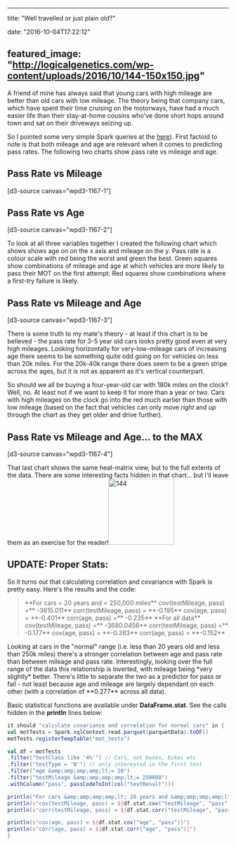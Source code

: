 
---
title: "Well travelled or just plain old?"

date: "2016-10-04T17:22:12"

featured_image: "http://logicalgenetics.com/wp-content/uploads/2016/10/144-150x150.jpg"
---


A friend of mine has always said that young cars with high mileage are better than old cars with low mileage. The theory being that company cars, which have spent their time cruising on the motorways, have had a much easier life than their stay-at-home cousins who've done short hops around town and sat on their driveways seizing up.

So I pointed some very simple Spark queries at the <a href="http://logicalgenetics.com/predicting-mot-pass-rates-with-spark-mllib/">here</a>). First factoid to note is that both mileage and age are relevant when it comes to predicting pass rates. The following two charts show pass rate vs mileage and age.
## Pass Rate vs Mileage
[d3-source canvas="wpd3-1167-1"]
## Pass Rate vs Age
[d3-source canvas="wpd3-1167-2"]

To look at all three variables together I created the following chart which shows shows age on on the x axis and mileage on the y. Pass rate is a colour scale with red being the worst and green the best. Green squares show combinations of mileage and age at which vehicles are more likely to pass their MOT on the first attempt. Red squares show combinations where a first-try failure is likely.
## Pass Rate vs Mileage and Age
[d3-source canvas="wpd3-1167-3"]

There is some truth to my mate's theory - at least if this chart is to be believed - the pass rate for 3-5 year old cars looks pretty good even at very high mileages. Looking horizontally for very-low-mileage cars of increasing age there seems to be something quite odd going on for vehicles on less than 20k miles. For the 20k-40k range there does seem to be a green stripe across the ages, but it is not as apparent as it's vertical counterpart.

So should we all be buying a four-year-old car with 180k miles on the clock? Well, no. At least not if we want to keep it for more than a year or two. Cars with high mileages on the clock go into the red much earlier than those with low mileage (based on the fact that vehicles can only move *right* and *up* through the chart as they get older and drive further).
## Pass Rate vs Mileage and Age... to the MAX
[d3-source canvas="wpd3-1167-4"]

That last chart shows the same heat-matrix view, but to the full extents of the data. There are some interesting facts hidden in that chart... but I'll leave them as an exercise for the reader!<img class="aligncenter size-thumbnail wp-image-1192" src="http://logicalgenetics.com/wp-content/uploads/2016/10/144-150x150.jpg" alt="144" width="150" height="150">
## UPDATE: Proper Stats:
So it turns out that calculating correlation and covariance with Spark is pretty easy. Here's the results and the code:
<blockquote>**For cars < 20 years and < 250,000 miles**
cov(testMileage, pass) =** -3615.011**
corr(testMileage, pass) = **-0.195**
cov(age, pass) = **-0.401**
corr(age, pass) =** -0.235**
**For all data**
cov(testMileage, pass) =** -3680.0456**
corr(testMileage, pass) =** -0.177**
cov(age, pass) = **-0.383**
corr(age, pass) = **-0.152**</blockquote>
Looking at cars in the "normal" range (i.e. less than 20 years old and less than 250k miles) there's a stronger correlation between age and pass rate than between mileage and pass rate. Interestingly, looking over the full range of the data this relationship is inverted, with mileage being *very slightly* better.  There's little to separate the two as a predictor for pass or fail - not least because age and mileage are largely dependant on each other (with a correlation of **0.277** across all data).

Basic statistical functions are available under **DataFrame.stat**. See the calls hidden in the **println** lines below:
```scala
it should "calculate covariance and correlation for normal cars" in {
val motTests = Spark.sqlContext.read.parquet(parquetData).toDF()
motTests.registerTempTable("mot_tests")

val df = motTests
.filter("testClass like '4%'") // Cars, not buses, bikes etc
.filter("testType = 'N'") // only interested in the first test
.filter("age &amp;amp;amp;amp;lt;= 20")
.filter("testMileage &amp;amp;amp;amp;lt;= 250000")
.withColumn("pass", passCodeToInt(col("testResult")))

println("For cars &amp;amp;amp;amp;lt; 20 years and &amp;amp;amp;amp;lt; 250,000 miles")
println(s"cov(testMileage, pass) = ${df.stat.cov("testMileage", "pass")}")
println(s"corr(testMileage, pass) = ${df.stat.corr("testMileage", "pass")}")

println(s"cov(age, pass) = ${df.stat.cov("age", "pass")}")
println(s"corr(age, pass) = ${df.stat.corr("age", "pass")}")
}

```
